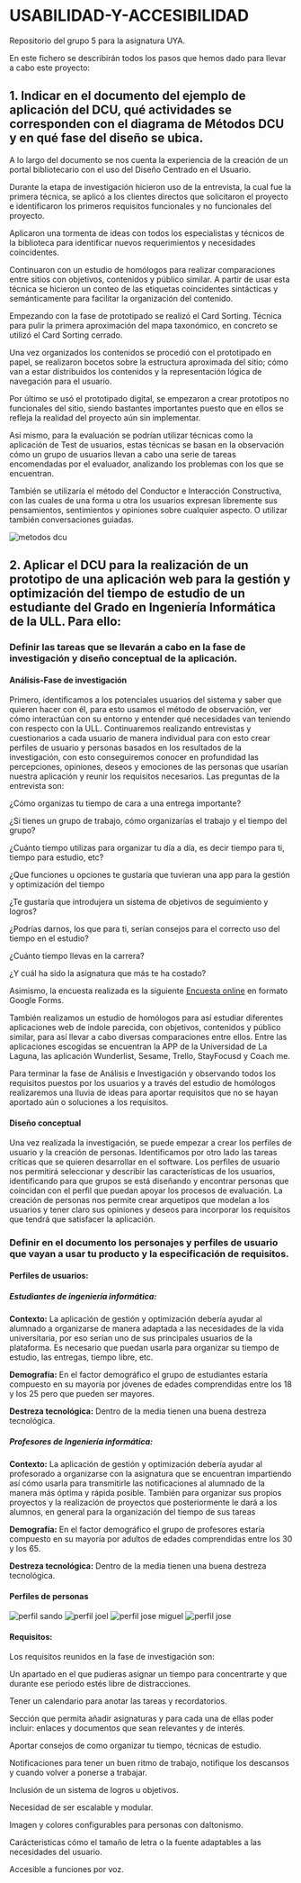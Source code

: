 # USABILIDAD-Y-ACCESIBILIDAD
Repositorio del grupo 5 para la asignatura UYA.

En este fichero se describirán todos los pasos que hemos dado para llevar a cabo este proyecto:

## **1. Indicar en el documento del ejemplo de aplicación del DCU, qué actividades se corresponden con el diagrama de Métodos DCU y en qué fase del diseño se ubica.** 

A lo largo del documento se nos cuenta la experiencia de la creación de un portal bibliotecario con el uso del Diseño Centrado en el Usuario.

Durante la etapa de investigación hicieron uso de la entrevista, la cual fue la primera técnica, se aplicó a los clientes directos que solicitaron el proyecto e identificaron los primeros requisitos funcionales y no funcionales del proyecto.

Aplicaron una tormenta de ideas con todos los especialistas y técnicos de la biblioteca para identificar nuevos requerimientos y necesidades coincidentes.

Continuaron con un estudio de homólogos para realizar comparaciones entre sitios con objetivos, contenidos y público similar. A partir de usar esta técnica se hicieron un conteo de las etiquetas coincidentes sintácticas y semánticamente para facilitar la organización del contenido.

Empezando con la fase de prototipado se realizó el Card Sorting. Técnica para pulir la primera aproximación del mapa taxonómico, en concreto se utilizó el Card Sorting cerrado.

Una vez organizados los contenidos se procedió con el prototipado en papel, se realizaron bocetos sobre la estructura aproximada del sitio; cómo van a estar distribuidos los contenidos y la representación lógica de navegación para el usuario.

Por último se usó el prototipado digital, se empezaron a crear prototipos no funcionales del sitio, siendo bastantes importantes puesto que en ellos se refleja la realidad del proyecto aún sin implementar.

Así mismo, para la evaluación se podrían utilizar técnicas como la aplicación de Test de usuarios, estas técnicas se basan en la observación cómo un grupo de usuarios llevan a cabo una serie de tareas encomendadas por el evaluador, analizando los problemas con los que se encuentran.

También se utilizaría el método del Conductor e Interacción Constructiva, con las cuales de una forma u otra los usuarios expresan libremente sus pensamientos, sentimientos y opiniones sobre cualquier aspecto. O utilizar también conversaciones guiadas.

![metodos dcu](img/metodos-dcu.jpg)

 
## **2. Aplicar el DCU para la realización de un prototipo de una aplicación web para la gestión y optimización del tiempo de estudio de un estudiante del Grado en Ingeniería Informática de la ULL. Para ello:**

### **Definir las tareas que se llevarán a cabo en la fase de investigación y diseño conceptual de la aplicación.**

#### **Análisis-Fase de investigación**

Primero, identificamos a los potenciales usuarios del sistema y saber que quieren hacer con él, para esto usamos el método de observación, ver cómo interactúan con su entorno y entender qué necesidades van teniendo con respecto con la ULL. Continuaremos realizando entrevistas y cuestionarios a cada usuario de manera individual para con esto crear perfiles de usuario y personas basados en los resultados de la investigación, con esto conseguiremos conocer en profundidad las percepciones, opiniones, deseos y emociones de las personas que usarían nuestra aplicación y reunir los requisitos necesarios. Las preguntas de la entrevista son:
 
¿Cómo organizas tu tiempo de cara a una entrega importante?
 
¿Si tienes un grupo de trabajo, cómo organizarías el trabajo y el tiempo del grupo?
 
¿Cuánto tiempo utilizas para organizar tu día a día, es decir tiempo para ti, tiempo para estudio, etc?
 
¿Que funciones u opciones te gustaría que tuvieran una app para la gestión y optimización del tiempo
 
¿Te gustaría que introdujera un sistema de objetivos de seguimiento y logros?
 
¿Podrías darnos, los que para ti, serían consejos para el correcto uso del tiempo en el estudio?
 
¿Cuánto tiempo llevas en la carrera?
 
¿Y cuál ha sido la asignatura que más te ha costado?
 
Asimismo, la encuesta realizada es la siguiente [Encuesta online](https://docs.google.com/forms/d/e/1FAIpQLSdsJ8iu0wr9ZrRjoIXy3oIdXLIGInXgzKxxv8UJ2ORBAWTHpQ/viewform) en formato Google Forms.

También realizamos un estudio de homólogos para así estudiar diferentes aplicaciones web de índole parecida, con objetivos, contenidos y público similar, para así llevar a cabo diversas comparaciones entre ellos. Entre las aplicaciones escogidas se encuentran la APP de la Universidad de La Laguna, las aplicación Wunderlist, Sesame, Trello, StayFocusd y Coach me.

Para terminar la fase de Análisis e Investigación y observando todos los requisitos puestos por los usuarios y a través del estudio de homólogos realizaremos una lluvia de ideas para aportar requisitos que no se hayan aportado aún o  soluciones a los requisitos.
 
#### **Diseño conceptual**

Una vez realizada la investigación, se puede empezar a crear los perfiles de usuario y la creación de personas. Identificamos por otro lado las tareas críticas que se quieren desarrollar en el software. Los perfiles de usuario nos permitirá seleccionar y describir las características de los usuarios, identificando para que grupos se está diseñando y encontrar personas que coincidan con el perfil que puedan apoyar los procesos de evaluación. La creación de personas nos permite crear arquetipos que modelan a los usuarios y tener claro sus opiniones y deseos para incorporar los requisitos que tendrá que satisfacer la aplicación.
 
### **Definir en el documento los personajes y perfiles de usuario que vayan a usar tu producto y la especificación de requisitos.**

#### **Perfiles de usuarios:**
 
##### **Estudiantes de ingeniería informática:**
 
**Contexto:** La aplicación de gestión y optimización debería ayudar al alumnado a organizarse de manera adaptada a las necesidades de la vida universitaria, por eso serían uno de sus principales usuarios de la plataforma. Es necesario que puedan usarla para organizar su tiempo de estudio, las entregas, tiempo libre, etc.
 
**Demografía:**  En el factor demográfico el grupo de estudiantes estaría compuesto en su mayoría por jóvenes de edades comprendidas entre los 18 y los 25 pero que pueden ser mayores.
 
**Destreza tecnológica:** Dentro de la media tienen una buena destreza tecnológica.
 
##### **Profesores de Ingeniería informática:**
 
**Contexto:** La aplicación de gestión y optimización debería ayudar al profesorado a organizarse con la asignatura que se encuentran impartiendo así cómo usarla para transmitirle las notificaciones al alumnado de la manera más óptima  y rápida posible. También para organizar sus propios proyectos y la realización de proyectos que posteriormente le dará a los alumnos, en general para la organización del tiempo de sus tareas
 
**Demografía:**  En el factor demográfico el grupo de profesores  estaría compuesto en su mayoría por adultos de edades comprendidas entre los 30 y los 65.
 
**Destreza tecnológica:** Dentro de la media tienen una buena destreza tecnológica.

#### **Perfiles de personas**

![perfil sando](img/perfil-sandro.jpg)
![perfil joel](img/perfil-joel.jpg)
![perfil jose miguel](img/perfil-jose-miguel.jpg)
![perfil jose](img/perfil-jose.jpg)

#### **Requisitos:**
Los requisitos reunidos en la fase de investigación son:
 
Un apartado en el que pudieras asignar un tiempo para concentrarte y que durante ese periodo estés libre de distracciones.
 
Tener un calendario para anotar las tareas y recordatorios.
 
Sección que permita añadir asignaturas y para cada una de ellas poder incluir: enlaces y documentos que sean relevantes y de interés.
 
Aportar consejos de como organizar tu tiempo, técnicas de estudio.
 
Notificaciones para tener un buen ritmo de trabajo, notifique los descansos y cuando volver a ponerse a trabajar.
 
Inclusión de un sistema de logros u objetivos.
 
Necesidad de ser escalable y modular.
 
Imagen y colores configurables para personas con daltonismo.
 
Carácteristicas cómo el tamaño de letra o la fuente adaptables a las necesidades del usuario.
 
Accesible a funciones por voz.
